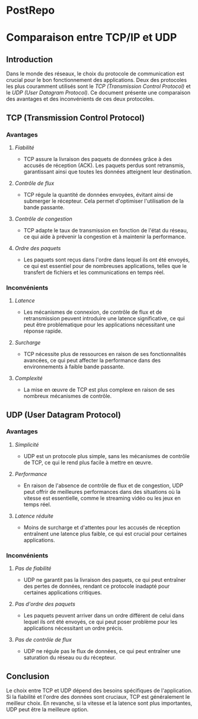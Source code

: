 # PostRepo
# Comparaison entre TCP/IP et UDP

## Introduction

Dans le monde des réseaux, le choix du protocole de communication est crucial pour le bon fonctionnement des applications. Deux des protocoles les plus couramment utilisés sont le *TCP (Transmission Control Protocol)* et le *UDP (User Datagram Protocol)*. Ce document présente une comparaison des avantages et des inconvénients de ces deux protocoles.

## TCP (Transmission Control Protocol)

### Avantages

1. *Fiabilité*
   - TCP assure la livraison des paquets de données grâce à des accusés de réception (ACK). Les paquets perdus sont retransmis, garantissant ainsi que toutes les données atteignent leur destination.

2. *Contrôle de flux*
   - TCP régule la quantité de données envoyées, évitant ainsi de submerger le récepteur. Cela permet d'optimiser l'utilisation de la bande passante.

3. *Contrôle de congestion*
   - TCP adapte le taux de transmission en fonction de l'état du réseau, ce qui aide à prévenir la congestion et à maintenir la performance.

4. *Ordre des paquets*
   - Les paquets sont reçus dans l'ordre dans lequel ils ont été envoyés, ce qui est essentiel pour de nombreuses applications, telles que le transfert de fichiers et les communications en temps réel.

### Inconvénients

1. *Latence*
   - Les mécanismes de connexion, de contrôle de flux et de retransmission peuvent introduire une latence significative, ce qui peut être problématique pour les applications nécessitant une réponse rapide.

2. *Surcharge*
   - TCP nécessite plus de ressources en raison de ses fonctionnalités avancées, ce qui peut affecter la performance dans des environnements à faible bande passante.

3. *Complexité*
   - La mise en œuvre de TCP est plus complexe en raison de ses nombreux mécanismes de contrôle.

## UDP (User Datagram Protocol)

### Avantages

1. *Simplicité*
   - UDP est un protocole plus simple, sans les mécanismes de contrôle de TCP, ce qui le rend plus facile à mettre en œuvre.

2. *Performance*
   - En raison de l'absence de contrôle de flux et de congestion, UDP peut offrir de meilleures performances dans des situations où la vitesse est essentielle, comme le streaming vidéo ou les jeux en temps réel.

3. *Latence réduite*
   - Moins de surcharge et d'attentes pour les accusés de réception entraînent une latence plus faible, ce qui est crucial pour certaines applications.

### Inconvénients

1. *Pas de fiabilité*
   - UDP ne garantit pas la livraison des paquets, ce qui peut entraîner des pertes de données, rendant ce protocole inadapté pour certaines applications critiques.

2. *Pas d'ordre des paquets*
   - Les paquets peuvent arriver dans un ordre différent de celui dans lequel ils ont été envoyés, ce qui peut poser problème pour les applications nécessitant un ordre précis.

3. *Pas de contrôle de flux*
   - UDP ne régule pas le flux de données, ce qui peut entraîner une saturation du réseau ou du récepteur.

## Conclusion

Le choix entre TCP et UDP dépend des besoins spécifiques de l'application. Si la fiabilité et l'ordre des données sont cruciaux, TCP est généralement le meilleur choix. En revanche, si la vitesse et la latence sont plus importantes, UDP peut être la meilleure option.
